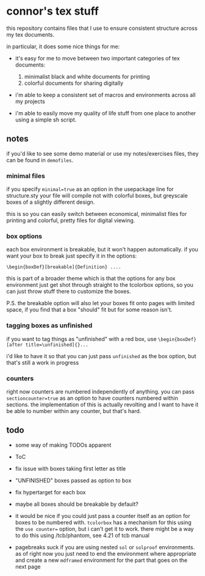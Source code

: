 # connor's tex stuff

this repository contains files that I use to ensure consistent structure across my tex documents.

in particular, it does some nice things for me:

- it's easy for me to move between two important categories of tex documents:

   1. minimalist black and white documents for printing
   2. colorful documents for sharing digitally

- i'm able to keep a consistent set of macros and environments across all my projects

- i'm able to easily move my quality of life stuff from one place to another using a simple sh script.

## notes

if you'd like to see some demo material or use my notes/exercises files, they can be found in `demofiles`.

### minimal files

if you specify `minimal=true` as an option in the usepackage line for structure.sty your file will compile not with colorful boxes, but greyscale boxes of a slightly different design.

this is so you can easily switch between economical, minimalist files for printing and colorful, pretty files for digital viewing. 

### box options

each box environment is breakable, but it won't happen automatically. if you want your box to break just specify it in the options:

`\begin{boxDef}[breakable]{Definition} ....`

this is part of a broader theme which is that the options for any box environment just get shot through straight to the tcolorbox options, so you can just throw stuff there to customize the boxes.

P.S. the breakable option will also let your boxes fit onto pages with limited space, if you find that a box "should" fit but for some reason isn't.

### tagging boxes as unfinished

if you want to tag things as "unfinished" with a red box, use
`\begin{boxDef}[after title=\unfinished]{}...`

i'd like to have it so that you can just pass `unfinished` as the box option, but that's still a work in progress

### counters

right now counters are numbered independently of anything. you can pass `sectioncounter=true` as an option to have counters numbered within sections. the implementation of this is actually revolting and I want to have it be able to number within any counter, but that's hard.

## todo
- some way of making TODOs apparent

- ToC

- fix issue with boxes taking first letter as title

- "UNFINISHED" boxes passed as option to box

- fix hypertarget for each box

- maybe all boxes should be breakable by default?

- it would be nice if you could just pass a counter itself as an option for boxes to be numbered with. `tcolorbox` has a mechanism for this using the `use counter=` option, but i can't get it to work. there might be a way to do this using /tcb/phantom, see 4.21 of tcb manual

- pagebreaks suck if you are using nested `sol` or `solproof` environments. as of right now you just need to end the environment where appropriate and create a new `mdframed` environment for the part that goes on the next page